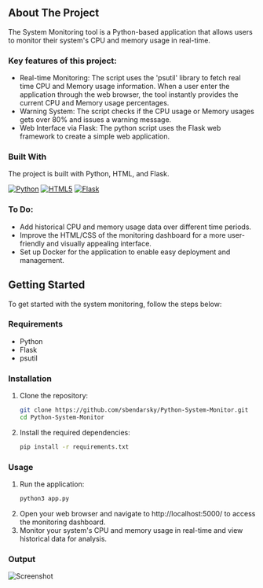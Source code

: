 <!-- ABOUT THE PROJECT -->
## About The Project

The System Monitoring tool is a Python-based application that allows users to monitor their system's CPU and memory usage in real-time.

### Key features of this project:
* Real-time Monitoring: The script uses the 'psutil' library to fetch real time CPU and Memory usage information. When a user enter the application through the web browser, the tool instantly provides the current CPU and Memory usage percentages.
* Warning System: The script checks if the CPU usage or Memory usages gets over 80% and issues a warning message.
* Web Interface via Flask: The python script uses the Flask web framework to create a simple web application.


### Built With
The project is built with Python, HTML, and Flask.

[![Python][Python]][Python-url] [![HTML5][HTML5]][HTML5-url] [![Flask][Flask]][Flask-url]

<!-- TO-DO Section -->
### To Do:
* Add historical CPU and memory usage data over different time periods.
* Improve the HTML/CSS of the monitoring dashboard for a more user-friendly and visually appealing interface.
* Set up Docker for the application to enable easy deployment and management.



<!-- Getting Started Section -->
## Getting Started
To get started with the system monitoring, follow the steps below:

<!-- Requirements Section -->
### Requirements

- Python 
- Flask
- psutil
<!-- Installation Section -->
### Installation

1. Clone the repository:

   ```bash
   git clone https://github.com/sbendarsky/Python-System-Monitor.git
   cd Python-System-Monitor

2. Install the required dependencies:

   ```bash
   pip install -r requirements.txt

### Usage

1. Run the application:
   ```bash
   python3 app.py

2. Open your web browser and navigate to http://localhost:5000/ to access the monitoring dashboard.
3. Monitor your system's CPU and memory usage in real-time and view historical data for analysis.

### Output
![Screenshot](images/system-monitor.png)

<!-- MARKDOWN LINKS & IMAGES -->
[Python]: https://img.shields.io/badge/Python-3C873A?style=for-the-badge&labelColor=black&logo=python&logoColor=3C873A
[Python-url]: https://www.python.org
[HTML5]: https://img.shields.io/badge/html5-%23E34F26.svg?style=for-the-badge&logo=html5&logoColor=white
[HTML5-url]: https://github.com/sbendarsky
[Flask]: https://img.shields.io/badge/flask-%23000.svg?style=for-the-badge&logo=flask&logoColor=white
[Flask-url]: https://flask.palletsprojects.com/en/2.3.x/






